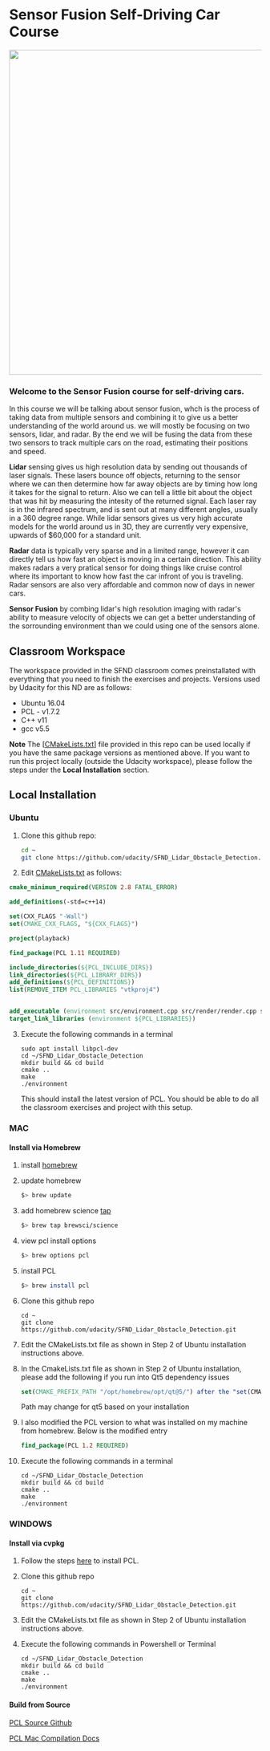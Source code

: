 # Sensor Fusion Self-Driving Car Course

<img src="media/obstacleDetection_SFND_XY2.gif" width="960" height="648" />

### Welcome to the Sensor Fusion course for self-driving cars.

In this course we will be talking about sensor fusion, whch is the process of taking data from multiple sensors and combining it to give us a better understanding of the world around us. we will mostly be focusing on two sensors, lidar, and radar. By the end we will be fusing the data from these two sensors to track multiple cars on the road, estimating their positions and speed.

**Lidar** sensing gives us high resolution data by sending out thousands of laser signals. These lasers bounce off objects, returning to the sensor where we can then determine how far away objects are by timing how long it takes for the signal to return. Also we can tell a little bit about the object that was hit by measuring the intesity of the returned signal. Each laser ray is in the infrared spectrum, and is sent out at many different angles, usually in a 360 degree range. While lidar sensors gives us very high accurate models for the world around us in 3D, they are currently very expensive, upwards of $60,000 for a standard unit.

**Radar** data is typically very sparse and in a limited range, however it can directly tell us how fast an object is moving in a certain direction. This ability makes radars a very pratical sensor for doing things like cruise control where its important to know how fast the car infront of you is traveling. Radar sensors are also very affordable and common now of days in newer cars.

**Sensor Fusion** by combing lidar's high resolution imaging with radar's ability to measure velocity of objects we can get a better understanding of the sorrounding environment than we could using one of the sensors alone.

## Classroom Workspace

The workspace provided in the SFND classroom comes preinstallated with everything that you need to finish the exercises and projects. Versions used by Udacity for this ND are as follows:

* Ubuntu 16.04
* PCL - v1.7.2
* C++ v11
* gcc v5.5

**Note** The [[CMakeLists.txt](https://github.com/udacity/SFND_Lidar_Obstacle_Detection/blob/master/CMakeLists.txt)] file provided in this repo can be used locally if you have the same package versions as mentioned above. If you want to run this project locally (outside the Udacity workspace), please follow the steps under the **Local Installation** section.


## Local Installation

### Ubuntu 

1. Clone this github repo:

   ```sh
   cd ~
   git clone https://github.com/udacity/SFND_Lidar_Obstacle_Detection.git
   ```

2.  Edit [CMakeLists.txt](https://github.com/udacity/SFND_Lidar_Obstacle_Detection/blob/master/CMakeLists.txt) as follows:

   ```cmake
   cmake_minimum_required(VERSION 2.8 FATAL_ERROR)
   
   add_definitions(-std=c++14)
   
   set(CXX_FLAGS "-Wall")
   set(CMAKE_CXX_FLAGS, "${CXX_FLAGS}")
   
   project(playback)
   
   find_package(PCL 1.11 REQUIRED)
   
   include_directories(${PCL_INCLUDE_DIRS})
   link_directories(${PCL_LIBRARY_DIRS})
   add_definitions(${PCL_DEFINITIONS})
   list(REMOVE_ITEM PCL_LIBRARIES "vtkproj4")
   
   
   add_executable (environment src/environment.cpp src/render/render.cpp src/processPointClouds.cpp)
   target_link_libraries (environment ${PCL_LIBRARIES})
   ```

3. Execute the following commands in a terminal

   ```shell
   sudo apt install libpcl-dev
   cd ~/SFND_Lidar_Obstacle_Detection
   mkdir build && cd build
   cmake ..
   make
   ./environment
   ```

   This should install the latest version of PCL. You should be able to do all the classroom exercises and project with this setup.

### MAC

#### Install via Homebrew
1. install [homebrew](https://brew.sh/)
2. update homebrew 
	```bash
	$> brew update
	```
3. add  homebrew science [tap](https://docs.brew.sh/Taps) 
	```bash
	$> brew tap brewsci/science
	```
4. view pcl install options
	```bash
	$> brew options pcl
	```
5. install PCL 
	```bash
	$> brew install pcl
	```

6. Clone this github repo

   ```shell
   cd ~
   git clone https://github.com/udacity/SFND_Lidar_Obstacle_Detection.git
   ```

7. Edit the CMakeLists.txt file as shown in Step 2 of Ubuntu installation instructions above.

8. In the CmakeLists.txt file as shown in Step 2 of Ubuntu installation, please add the following if you run into Qt5
   dependency issues
   ```cmake
   set(CMAKE_PREFIX_PATH "/opt/homebrew/opt/qt@5/") after the "set(CMAKE_CXX)" section
   ```
   Path may change for qt5 based on your installation

9. I also modified the PCL version to what was installed on my machine from homebrew. Below is the modified entry
   ```cmake
   find_package(PCL 1.2 REQUIRED)
   ```

8. Execute the following commands in a terminal

   ```shell
   cd ~/SFND_Lidar_Obstacle_Detection
   mkdir build && cd build
   cmake ..
   make
   ./environment
   ```

### WINDOWS

#### Install via cvpkg

1. Follow the steps [here](https://pointclouds.org/downloads/) to install PCL.

2. Clone this github repo

   ```shell
   cd ~
   git clone https://github.com/udacity/SFND_Lidar_Obstacle_Detection.git
   ```

3. Edit the CMakeLists.txt file as shown in Step 2 of Ubuntu installation instructions above.

4. Execute the following commands in Powershell or Terminal

   ```shell
   cd ~/SFND_Lidar_Obstacle_Detection
   mkdir build && cd build
   cmake ..
   make
   ./environment
   ```

#### Build from Source

[PCL Source Github](https://github.com/PointCloudLibrary/pcl)

[PCL Mac Compilation Docs](https://pcl.readthedocs.io/projects/tutorials/en/latest/compiling_pcl_macosx.html#compiling-pcl-macosx)
